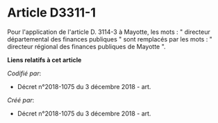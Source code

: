 # Article D3311-1

Pour l'application de l'article D. 3114-3 à Mayotte, les mots : " directeur départemental des finances publiques " sont
remplacés par les mots : " directeur régional des finances publiques de Mayotte ".

**Liens relatifs à cet article**

_Codifié par_:

  - Décret n°2018-1075 du 3 décembre 2018 - art.

_Créé par_:

  - Décret n°2018-1075 du 3 décembre 2018 - art.
